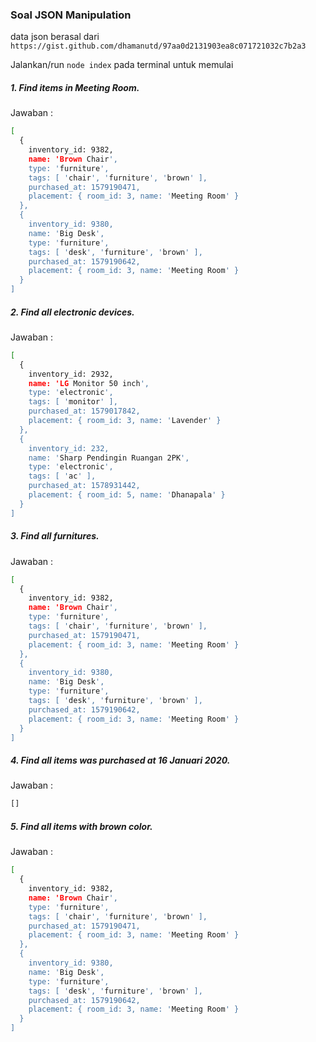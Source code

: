 ### Soal JSON Manipulation

data json berasal dari
`https://gist.github.com/dhamanutd/97aa0d2131903ea8c071721032c7b2a3`

Jalankan/run `node index` pada terminal untuk memulai

##### 1. Find items in Meeting Room.

Jawaban :

```bash
[
  {
    inventory_id: 9382,
    name: 'Brown Chair',
    type: 'furniture',
    tags: [ 'chair', 'furniture', 'brown' ],
    purchased_at: 1579190471,
    placement: { room_id: 3, name: 'Meeting Room' }
  },
  {
    inventory_id: 9380,
    name: 'Big Desk',
    type: 'furniture',
    tags: [ 'desk', 'furniture', 'brown' ],
    purchased_at: 1579190642,
    placement: { room_id: 3, name: 'Meeting Room' }
  }
]
```

##### 2. Find all electronic devices.

Jawaban :

```bash
[
  {
    inventory_id: 2932,
    name: 'LG Monitor 50 inch',
    type: 'electronic',
    tags: [ 'monitor' ],
    purchased_at: 1579017842,
    placement: { room_id: 3, name: 'Lavender' }
  },
  {
    inventory_id: 232,
    name: 'Sharp Pendingin Ruangan 2PK',
    type: 'electronic',
    tags: [ 'ac' ],
    purchased_at: 1578931442,
    placement: { room_id: 5, name: 'Dhanapala' }
  }
]
```

##### 3. Find all furnitures.

Jawaban :

```bash
[
  {
    inventory_id: 9382,
    name: 'Brown Chair',
    type: 'furniture',
    tags: [ 'chair', 'furniture', 'brown' ],
    purchased_at: 1579190471,
    placement: { room_id: 3, name: 'Meeting Room' }
  },
  {
    inventory_id: 9380,
    name: 'Big Desk',
    type: 'furniture',
    tags: [ 'desk', 'furniture', 'brown' ],
    purchased_at: 1579190642,
    placement: { room_id: 3, name: 'Meeting Room' }
  }
]
```

##### 4. Find all items was purchased at 16 Januari 2020.

Jawaban :

```bash
[]
```

##### 5. Find all items with brown color.

Jawaban :

```bash
[
  {
    inventory_id: 9382,
    name: 'Brown Chair',
    type: 'furniture',
    tags: [ 'chair', 'furniture', 'brown' ],
    purchased_at: 1579190471,
    placement: { room_id: 3, name: 'Meeting Room' }
  },
  {
    inventory_id: 9380,
    name: 'Big Desk',
    type: 'furniture',
    tags: [ 'desk', 'furniture', 'brown' ],
    purchased_at: 1579190642,
    placement: { room_id: 3, name: 'Meeting Room' }
  }
]
```
